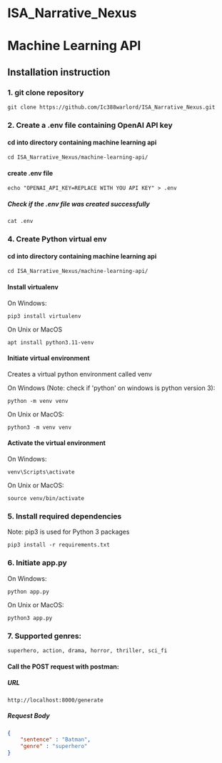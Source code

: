 # ISA_Narrative_Nexus

# Machine Learning API
## Installation instruction
### 1. git clone repository
```
git clone https://github.com/Ic388warlord/ISA_Narrative_Nexus.git
```
### 2. Create a .env file containing OpenAI API key
#### cd into directory containing machine learning api
```
cd ISA_Narrative_Nexus/machine-learning-api/
```
#### create .env file
```
echo "OPENAI_API_KEY=REPLACE WITH YOU API KEY" > .env
```
##### Check if the .env file was created successfully
```
cat .env
```
### 4. Create Python virtual env
#### cd into directory containing machine learning api
```
cd ISA_Narrative_Nexus/machine-learning-api/
```
#### Install virtualenv
On Windows:
```
pip3 install virtualenv
```

On Unix or MacOS
```
apt install python3.11-venv
```
#### Initiate virtual environment
Creates a virtual python environment called venv

On Windows (Note: check if 'python' on windows is python version 3): 
```
python -m venv venv
```

On Unix or MacOS:
```
python3 -m venv venv
```
#### Activate the virtual environment
On Windows:
```
venv\Scripts\activate
```

On Unix or MacOS:
```
source venv/bin/activate
```
### 5. Install required dependencies
Note: pip3 is used for Python 3 packages
```
pip3 install -r requirements.txt
```
### 6. Initiate app.py
On Windows:
```
python app.py
```

On Unix or MacOS:
```
python3 app.py
```
### 7. Supported genres:
```
superhero, action, drama, horror, thriller, sci_fi
```
#### Call the POST request with postman:
##### URL
```
http://localhost:8000/generate
```
##### Request Body
```json
{
    "sentence" : "Batman",
    "genre" : "superhero"
}
```
